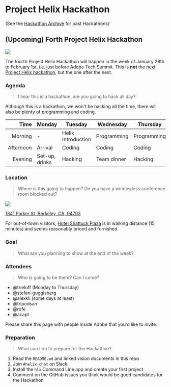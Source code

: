 # Project Helix Hackathon

(See the [Hackathon Archive](./hackathons/) for past Hackathons)

## (Upcoming) Forth Project Helix Hackathon

![](../Helix%20Save%20the%20Date%204.jpg)

The fourth Project Helix Hackathon will happen in the week of January 28th to February 1st, i.e. just before Adobe Tech Summit. This is **not** the [next Project Helix hackathon](../hackathon.md), but the one after the next.

### Agenda

> I hear this is a hackathon, are you going to hack all day?

Although this is a hackathon, we won't be hacking all the time, there will also be plenty of programming and coding.

| Time      | Monday         | Tuesday            | Wednesday   | Thursday    | Friday    |
| --------: | -------------- | ------------------ | ----------- | ----------- | --------- |
|   Morning | -              | Helix Introduction | Programming | Programming | Demos     |
| Afternoon | Arrival        | Coding             | Coding      | Coding      | Departure |
|   Evening | Set-up, drinks | Hacking            | Team dinner | Hacking     | -         |

### Location

> Where is this going to happen? Do you have a windowless conference room blocked out?

![](https://img.peerspace.com/image/upload/c_crop,g_custom/w_1200,c_limit/g_auto,c_fill,f_auto,q_auto,dpr_2.0/l_pswm_gqnx1g,g_north_west,x_5,y_5,w_60,o_50/rnsqgwdtpy27gpjmut9m)

[1841 Parker St,
Berkeley, CA, 94703](https://www.peerspace.com/invite/pid-HkP_k90iX)

For out-of-town visitors, [Hotel Shattuck Plaza](http://www.hotelshattuckplaza.com) is in walking distance (15 minutes) and seems reasonably priced and furnished.

### Goal

> What are you planning to show at the end of the week?

### Attendees

> Who is going to be there? Can I come?

* @trieloff (Monday to Thursday)
* @stefan-guggisberg
* @alexkli (some days at least)
* @tripodsan
* @rofe
* @acapt

Please share this page with people inside Adobe that you'd like to invite. 

### Preparation

> What can I do to prepare for the Hackathon?

1. Read the `README.md` and linked vision documents in this repo
2. Join `#helix-chat` on Slack
3. Install the `hlx` Command Line app and create your first project
4. Comment on the GitHub issues you think would be good candidates for the Hackathon

